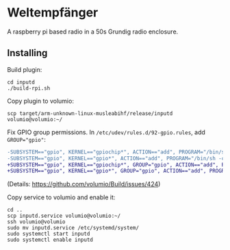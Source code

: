 # Weltempfänger

A raspberry pi based radio in a 50s Grundig radio enclosure.

## Installing

Build plugin:

    cd inputd
    ./build-rpi.sh

Copy plugin to volumio:

    scp target/arm-unknown-linux-musleabihf/release/inputd volumio@volumio:~/

Fix GPIO group permissions. In `/etc/udev/rules.d/92-gpio.rules`, add `GROUP="gpio"`:

```diff
-SUBSYSTEM=="gpio", KERNEL=="gpiochip*", ACTION=="add", PROGRAM="/bin/sh -c 'chown volumio:volumio /sys/class/gpio/export /sys/class/gpio/unexport ; chmod 220 /sys/class/gpio/export /sys/class/gpio/unexport'"
-SUBSYSTEM=="gpio", KERNEL=="gpio*", ACTION=="add", PROGRAM="/bin/sh -c 'chown volumio:volumio /sys%p/active_low /sys%p/direction /sys%p/edge /sys%p/value ; chmod 660 /sys%p/active_low /sys%p/direction /sys%p/edge /sys%p/value'"
+SUBSYSTEM=="gpio", KERNEL=="gpiochip*", GROUP="gpio", ACTION=="add", PROGRAM="/bin/sh -c 'chown volumio:volumio /sys/class/gpio/export /sys/class/gpio/unexport ; chmod 220 /sys/class/gpio/export /sys/class/gpio/unexport'"
+SUBSYSTEM=="gpio", KERNEL=="gpio*", GROUP="gpio", ACTION=="add", PROGRAM="/bin/sh -c 'chown volumio:volumio /sys%p/active_low /sys%p/direction /sys%p/edge /sys%p/value ; chmod 660 /sys%p/active_low /sys%p/direction /sys%p/edge /sys%p/value'"
```

(Details: https://github.com/volumio/Build/issues/424)

Copy service to volumio and enable it:

    cd ..
    scp inputd.service volumio@volumio:~/
    ssh volumio@volumio
    sudo mv inputd.service /etc/systemd/system/
    sudo systemctl start inputd
    sudo systemctl enable inputd
